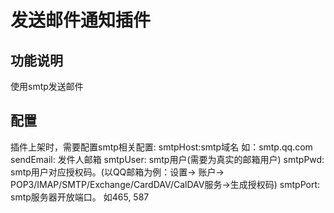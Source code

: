 # 发送邮件通知插件

## 功能说明
使用smtp发送邮件

## 配置
插件上架时，需要配置smtp相关配置:
smtpHost:smtp域名 如：smtp.qq.com
sendEmail: 发件人邮箱
smtpUser: smtp用户(需要为真实的邮箱用户)
smtpPwd: smtp用户对应授权码。(以QQ邮箱为例：设置-> 账户-> POP3/IMAP/SMTP/Exchange/CardDAV/CalDAV服务->生成授权码)
smtpPort: smtp服务器开放端口。 如465, 587 
